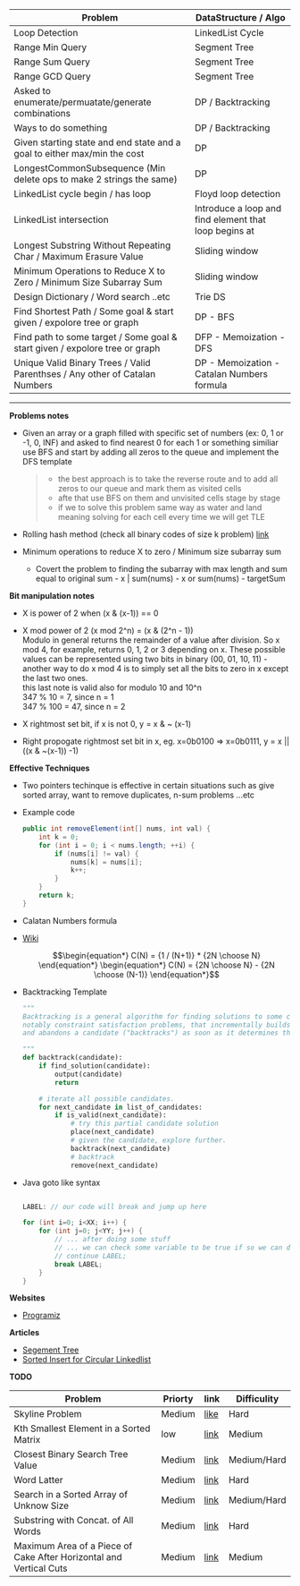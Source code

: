 | Problem                                                                     | DataStructure / Algo                                  |
| --------------------------------------------------------------------------- | ----------------------------------------------------- |
| Loop Detection | LinkedList Cycle | LinkedList Mid-Element                  | Floyd's Cycle-Finding Algorithm | Fast Slower Runners |
| Range Min Query                                                             | Segment Tree                                          |
| Range Sum Query                                                             | Segment Tree                                          |
| Range GCD Query                                                             | Segment Tree                                          |
| Asked to enumerate/permuatate/generate combinations                         | DP / Backtracking                                     |
| Ways to do something                                                        | DP / Backtracking                                     |
| Given starting state and end state and a goal to either max/min the cost    | DP                                                    |
| LongestCommonSubsequence (Min delete ops to make 2 strings the same)        | DP                                                    |
| LinkedList cycle begin / has loop                                           | Floyd loop detection                                  |
| LinkedList intersection                                                     | Introduce a loop and find element that loop begins at |
| Longest Substring Without Repeating Char / Maximum Erasure Value            | Sliding window                                        |
| Minimum Operations to Reduce X to Zero / Minimum Size Subarray Sum          | Sliding window                                        |
| Design Dictionary / Word search ..etc                                       | Trie DS                                               |
| Find Shortest Path / Some goal & start given / expolore tree or graph       | DP - BFS                                              |
| Find path to some target / Some goal & start given / expolore tree or graph | DFP - Memoization - DFS                               |
| Unique Valid Binary Trees / Valid Parenthses / Any other of Catalan Numbers | DP - Memoization - Catalan Numbers formula            |

---

**Problems notes**

- Given an array or a graph filled with specific set of numbers (ex: 0, 1 or -1, 0, INF) and asked to find nearest 0 for each 1 or something similiar use BFS and start by adding all zeros to the queue and implement the DFS template

  > - the best approach is to take the reverse route and to add all zeros to our queue and mark them as visited cells
  > - afte that use BFS on them and unvisited cells stage by stage
  > - if we to solve this problem same way as water and land meaning solving for each cell every time we will get TLE

- Rolling hash method (check all binary codes of size k problem)
  [link](https://leetcode.com/problems/check-if-a-string-contains-all-binary-codes-of-size-k/discuss/2092553/Explaining-the-Rolling-Hash-Method-or-Guide)

- Minimum operations to reduce X to zero / Minimum size subarray sum
  - Covert the problem to finding the subarray with max length and sum equal to original sum - x | sum(nums) - x or sum(nums) - targetSum

**Bit manipulation notes**

- X is power of 2 when (x & (x-1)) == 0
- X mod power of 2 (x mod 2^n) = (x & (2^n - 1)) <br>
  Modulo in general returns the remainder of a value after division. So x mod 4, for example, returns 0, 1, 2 or 3 depending on x. These possible values can be represented using two bits in binary (00, 01, 10, 11) - another way to do x mod 4 is to simply set all the bits to zero in x except the last two ones.<br>
  this last note is valid also for modulo 10 and 10^n <br>
  347 % 10 = 7, since n = 1 <br>
  347 % 100 = 47, since n = 2

- X rightmost set bit, if x is not 0, y = x & ~ (x-1)
- Right propogate rightmost set bit in x, eg. x=0b0100 => x=0b0111, y = x || ((x & ~(x-1)) -1)

**Effective Techniques**

- Two pointers techinque is effective in certain situations such as give sorted array, want to remove duplicates, n-sum problems ...etc
- Example code

    ```java
    public int removeElement(int[] nums, int val) {
        int k = 0;
        for (int i = 0; i < nums.length; ++i) {
            if (nums[i] != val) {
                nums[k] = nums[i];
                k++;
            }
        }
        return k;
    }
    ```

- Calatan Numbers formula
- [Wiki](https://en.wikipedia.org/wiki/Catalan_number)

    ```math
    \begin{equation*}
    C(N)   = {1 / (N+1)} * {2N \choose N}
    \end{equation*}
    \begin{equation*}
    C(N)   =  {2N \choose N} - {2N \choose (N-1)}
    \end{equation*}
    ```

- Backtracking Template

    ```python
    """
    Backtracking is a general algorithm for finding solutions to some computational problems,
    notably constraint satisfaction problems, that incrementally builds candidates to the solutions,
    and abandons a candidate ("backtracks") as soon as it determines that the candidate cannot possibly be completed to a valid solution [this is called pruning]

    """
    def backtrack(candidate):
        if find_solution(candidate):
            output(candidate)
            return

        # iterate all possible candidates.
        for next_candidate in list_of_candidates:
            if is_valid(next_candidate):
                # try this partial candidate solution
                place(next_candidate)
                # given the candidate, explore further.
                backtrack(next_candidate)
                # backtrack
                remove(next_candidate)

    ```

- Java goto like syntax 

    ```java

    LABEL: // our code will break and jump up here

    for (int i=0; i<XX; i++) { 
        for (int j=0; j<YY; j++) { 
            // ... after doing some stuff
            // ... we can check some variable to be true if so we can do
            // continue LABEL;
            break LABEL;
        }
    }
    ```


**Websites** 

- [Programiz](https://www.programiz.com/)

**Articles**

- [Segement Tree](https://leetcode.com/articles/a-recursive-approach-to-segment-trees-range-sum-queries-lazy-propagation/)
- [Sorted Insert for Circular Linkedlist](https://www.geeksforgeeks.org/sorted-insert-for-circular-linked-list/)


**TODO**


| Problem         | Priorty | link                                                                           | Difficulity |
| --------------- | ------- | ------------------------------------------------------------------------------ |-------------
| Skyline Problem | Medium  | [like](https://leetcode.com/problems/the-skyline-problem/)                     | Hard 	   |
| Kth Smallest Element in a Sorted Matrix | low     | [link](https://leetcode.com/problems/kth-smallest-element-in-a-sorted-matrix/) | Medium |
| Closest Binary Search Tree Value        | Medium  | [link](Unavaliable) | Medium/Hard |
| Word Latter                             | Medium  | [link](https://leetcode.com/problems/word-ladder-ii/) | Hard | 
| Search in a Sorted Array of Unknow Size | Medium  | [link](Unavailable) | Medium/Hard | 
| Substring with Concat. of All Words     | Medium  | [link](https://leetcode.com/problems/substring-with-concatenation-of-all-words/) | Hard | 
| Maximum Area of a Piece of Cake After Horizontal and Vertical Cuts | Medium  | [link](https://leetcode.com/problems/maximum-area-of-a-piece-of-cake-after-horizontal-and-vertical-cuts/) | Medium | 
